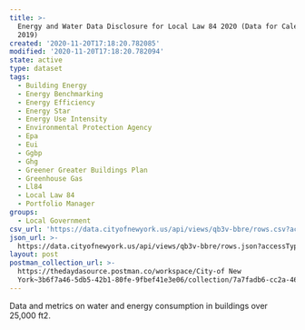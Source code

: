 ```yaml
---
title: >-
  Energy and Water Data Disclosure for Local Law 84 2020 (Data for Calendar Year
  2019)
created: '2020-11-20T17:18:20.782085'
modified: '2020-11-20T17:18:20.782094'
state: active
type: dataset
tags:
  - Building Energy
  - Energy Benchmarking
  - Energy Efficiency
  - Energy Star
  - Energy Use Intensity
  - Environmental Protection Agency
  - Epa
  - Eui
  - Ggbp
  - Ghg
  - Greener Greater Buildings Plan
  - Greenhouse Gas
  - Ll84
  - Local Law 84
  - Portfolio Manager
groups:
  - Local Government
csv_url: 'https://data.cityofnewyork.us/api/views/qb3v-bbre/rows.csv?accessType=DOWNLOAD'
json_url: >-
  https://data.cityofnewyork.us/api/views/qb3v-bbre/rows.json?accessType=DOWNLOAD
layout: post
postman_collection_url: >-
  https://thedaydasource.postman.co/workspace/City-of New
  York~3b6f7a46-5db5-42b1-80fe-9fbef41e3e06/collection/7a7fadb6-cc2a-46b5-8e67-6dbe12ce091d
---
```

Data and metrics on water and energy consumption in buildings over 25,000 ft2.
